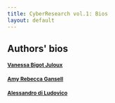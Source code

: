 ```yaml
---
title: CyberResearch vol.1: Bios
layout: default
---
```


<h2> Authors' bios</h2>

<h3 style="color:#b30000; font-size: 12px"><a href="#bigot-juloux" name="bigot-juloux2">Vanessa Bigot Juloux</a></h3>

<h3 style="color:#b30000; font-size: 12px"><a href="#gansell2" name="gansell">Amy Rebecca Gansell</a></h3>

<h3 style="color:#b30000; font-size: 12px"><a href="#ludovico" name="ludovico2">Alessandro di Ludovico</a></h3>
